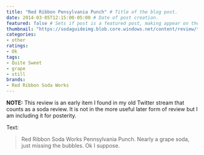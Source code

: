 ```yaml
---
title: "Red Ribbon Pensylvania Punch" # Title of the blog post.
date: 2014-03-05T12:15:00-05:00 # Date of post creation.
featured: false # Sets if post is a featured post, making appear on the home page side bar.
thumbnail: "https://sodaguideimg.blob.core.windows.net/content/review/thumbs/red-ribbon-pensylvania-punch.jpg" # Sets thumbnail image appearing inside card on homepage.
categories:
- other
ratings:
- Ok
tags:
- Quite Sweet
- grape
- still
brands:
- Red Ribbon Soda Works
---
```


**NOTE:** This review is an early item I found in my old Twitter stream that counts as a soda review. It is not in the more useful later form of review but I am including it for posterity.

<!-- \{\{< tweet 441275868414226433 >\}\} -->

Text:
> Red Ribbon Soda Works Pennsylvania Punch. Nearly a grape soda, just missing the bubbles. Ok I suppose.
